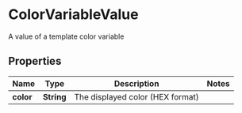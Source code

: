 

# ColorVariableValue

A value of a template color variable

## Properties

Name | Type | Description | Notes
------------ | ------------- | ------------- | -------------
**color** | **String** | The displayed color (HEX format) | 



